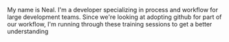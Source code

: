 My name is Neal.  I'm a developer specializing in process and workflow for large development teams.  Since we're looking at adopting github for part of our workflow, I'm running through these training sessions to get a better understanding

